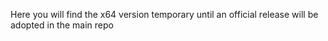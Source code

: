Here you will find the x64 version temporary until an official release will be adopted in the main repo
